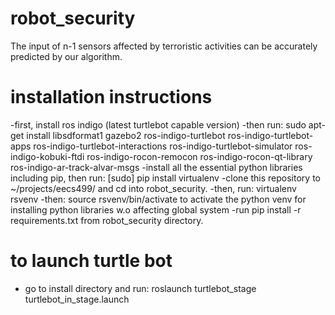 # robot_security
The input of n-1 sensors affected by terroristic activities can be accurately predicted by our algorithm.

# installation instructions
-first, install ros indigo (latest turtlebot capable version)
-then run: sudo apt-get install libsdformat1 gazebo2 ros-indigo-turtlebot ros-indigo-turtlebot-apps ros-indigo-turtlebot-interactions ros-indigo-turtlebot-simulator ros-indigo-kobuki-ftdi ros-indigo-rocon-remocon ros-indigo-rocon-qt-library ros-indigo-ar-track-alvar-msgs
-install all the essential python libraries including pip, then run: [sudo] pip install virtualenv
-clone this repository to ~/projects/eecs499/ and cd into robot_security.
-then, run: virtualenv rsvenv
-then: source rsvenv/bin/activate to activate the python venv for installing python libraries w.o affecting global system
-run pip install -r requirements.txt from robot_security directory.
# to launch turtle bot
- go to install directory and run: roslaunch turtlebot_stage turtlebot_in_stage.launch

